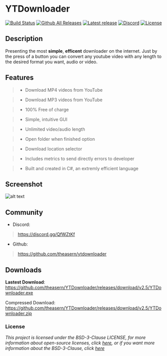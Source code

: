 # YTDownloader
[![Build Status](https://travis-ci.org/theasern/YTDownloader.svg?branch=master)](https://travis-ci.org/theasern/YTDownloader) 
[![Github All Releases](https://img.shields.io/github/downloads/theasern/YTDownloader/total.svg)](https://github.com/theasern/YTDownloader/releases/latest)
[![Latest release](https://img.shields.io/github/release/theasern/YTDownloader.svg)](https://github.com/theasern/YTDownloader/releases/latest)
[![Discord](https://img.shields.io/badge/discord-QfWZtKf-%237289DA.svg)](https://discord.gg/QfWZtKf)
[![License](https://img.shields.io/badge/License-BSD%203--Clause-orange.svg)](https://opensource.org/licenses/BSD-3-Clause)

## Description
Presenting the most **simple**, **efficent** downloader on the internet. Just by the press of a button you can convert any youtube video with any length to the desired format you want, audio or video.

## Features
> - Download MP4 videos from YouTube

> - Download MP3 videos from YouTube

> - 100% Free of charge

> - Simple, intuitive GUI

> - Unlimited video/audio length

> - Open folder when finished option

> - Download location selector

> - Includes metrics to send directly errors to developer

> - Built and created in C#, an extremly efficient language
## Screenshot

![alt text](https://i.imgur.com/6Ed3QBU.png)

## Community
- Discord:
> https://discord.gg/QfWZtKf 
- Github:
> https://github.com/theasern/ytdownloader
## Downloads
**Lastest Download**: https://github.com/theasern/YTDownloader/releases/download/v2.5/YTDownloader.exe

Compressed Download: https://github.com/theasern/YTDownloader/releases/download/v2.5/YTDownloader.zip
### License
*This project is licensed under the BSD-3-Clause LICENSE, for more information about open-source licenses, click [here](https://opensource.org/faq), or if you want more information about the BSD-3-Clause, click [here](https://opensource.org/licenses/BSD-3-Clause)*
